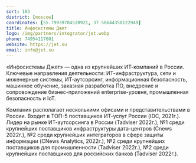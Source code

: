 ```yaml
---
sort: 103
district: [moscow]
coordinates: [55.79939704520921, 37.58644358122949]
title: Инфосистемы Джет
logo: /img/partners/integrator/jet.webp
phone: 74954117601
website: https://jet.su
email: info@jet.su
---
```


«Инфосистемы Джет» — одна из крупнейших ИТ-компаний в России.
Ключевые направления деятельности: ИТ-инфраструктура, сети и инженерные системы, ИТ-аутсорсинг, информационная безопасность, машинное обучение, заказная разработка ПО, внедрение и сопровождение бизнес-приложений enterprise-уровня, промышленная безопасность и IoT.


Компания располагает несколькими офисами и представительствами в России. Входит в ТОП-5 поставщиков ИТ-услуг России (IDC, 2021г.). Лидер на рынке ИТ-аутсорсинга в России (Tadviser 2022г.), №1 среди крупнейших поставщиков инфраструктуры дата-центров (Cnews 2022г.), №2 среди крупнейших интеграторов в сфере защиты информации (CNews Analytics, 2022г.), №2 среди крупнейших поставщиков для промышленности (Tadviser 2022г.), №2 среди крупнейших поставщиков для российских банков (Tadviser 2022г.).
